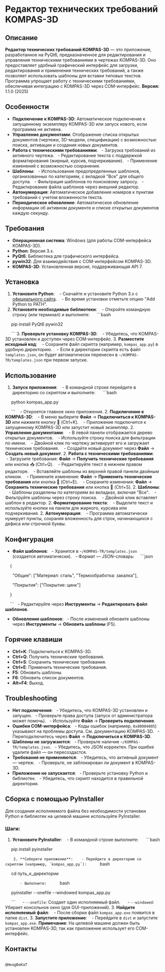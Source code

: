 
# Редактор технических требований KOMPAS-3D
## Описание
**Редактор технических требований KOMPAS-3D** — это приложение, разработанное на PyQt6, предназначенное для редактирования и управления техническими требованиями в чертежах KOMPAS-3D. Оно предоставляет удобный графический интерфейс для загрузки, редактирования и применения технических требований, а также позволяет использовать шаблоны для вставки типовых текстов. Программа упрощает работу с техническими требованиями, обеспечивая интеграцию с KOMPAS-3D через COM-интерфейс.
**Версия:** 1.1.0 (2025)
## Особенности
- **Подключение к KOMPAS-3D**: Автоматическое подключение к запущенному экземпляру KOMPAS-3D или запуск нового, если программа не активна.
- **Управление документами**: Отображение списка открытых документов (чертежи, 3D-модели, спецификации) с возможностью поиска, активации и создания новых документов.
- **Работа с техническими требованиями**:
  - Загрузка требований из активного чертежа.
  - Редактирование текста с поддержкой форматирования (жирный, курсив, подчеркивание).
  - Применение изменений с возможностью сохранения.
- **Шаблоны**:
  - Использование предопределенных шаблонов, организованных по категориям, с вкладкой "Все" для общего доступа.
  - Фильтрация шаблонов по поисковому запросу.
  - Редактирование файла шаблонов через внешний редактор.
- **Автонумерация**: Автоматическое добавление номеров к пунктам требований с учетом вложенности текста.
- **Периодическое обновление**: Автоматическое обновление информации об активном документе и списке открытых документов каждую секунду.
## Требования
- **Операционная система**: Windows (для работы COM-интерфейса KOMPAS-3D).
- **Python**: Версия 3.x.
- **PyQt6**: Библиотека для графического интерфейса.
- **pywin32**: Для взаимодействия с COM-интерфейсом KOMPAS-3D.
- **KOMPAS-3D**: Установленная версия, поддерживающая API 7.
## Установка
1. **Установите Python**:
   - Скачайте и установите Python 3.x с [официального сайта](https://www.python.org/downloads/).
   - Во время установки отметьте опцию "Add Python to PATH".
1. **Установите необходимые библиотеки**:
   - Откройте командную строку (или терминал) и выполните:
     ```bash

     pip install PyQt6 pywin32

     ```
3. **Проверьте установку KOMPAS-3D**:
   - Убедитесь, что KOMPAS-3D установлен и доступен через COM-интерфейс.
3. **Разместите исходный код**:
   - Сохраните файл скрипта (например, `kompas_app.py`) в удобную директорию.
   - Если в директории скрипта есть файл `templates.json`, он будет автоматически перенесен в `~/KOMPAS-TR/templates.json` при первом запуске.
## Использование
1. **Запуск приложения**:
   - В командной строке перейдите в директорию со скриптом и выполните:
     ```bash

     python kompas_app.py

     ```
   - Откроется главное окно приложения.
2. **Подключение к KOMPAS-3D**:
   - В меню выберите **Файл** -> **Подключиться к KOMPAS-3D** или нажмите кнопку 🔌 (Ctrl+K).
   - Приложение подключится к запущенному KOMPAS-3D или запустит новый экземпляр.
2. **Управление документами**:
   - В левой панели отображается дерево открытых документов.
   - Используйте строку поиска для фильтрации по имени.
   - Двойной клик по чертежу активирует его и загружает технические требования.
   - Создайте новый документ через **Файл** -> **Создать новый документ**.
2. **Работа с техническими требованиями**:
   - Загрузите требования: **Файл** -> **Получить технические требования** или кнопка 📥 (Ctrl+Q).
   - Редактируйте текст в нижнем правом редакторе.
   - Вставляйте шаблоны из верхней правой панели двойным кликом.
   - Примените изменения: **Файл** -> **Применить технические требования** или кнопка 🔄 (Ctrl+E).
   - Сохраните изменения: **Файл** -> **Сохранить технические требования** или кнопка 💾 (Ctrl+S).
2. **Шаблоны**:
   - Шаблоны разделены по категориям во вкладках, включая "Все".
   - Фильтруйте шаблоны через строку поиска.
   - Двойной клик вставляет шаблон в редактор.
2. **Форматирование текста**:
   - Выделите текст и используйте кнопки на панели для жирного, курсива или подчеркивания.
2. **Автонумерация**:
   - Программа автоматически нумерует пункты, сохраняя вложенность для строк, начинающихся с дефиса или строчной буквы.
## Конфигурация
- **Файл шаблонов**:
  - Хранится в `~/KOMPAS-TR/templates.json` (создается автоматически).
  - Формат — JSON-словарь:
    ```json

    {

      "Общие": ["Материал: сталь", "Термообработка: закалка"],

      "Покрытия": ["Покрытие: цинк"]

    }

    ```
  - Редактируйте через **Инструменты** -> **Редактировать файл шаблонов**.
- **Обновление шаблонов**:
  - После изменений обновите шаблоны через **Инструменты** -> **Обновить шаблоны** (F5).
## Горячие клавиши
- **Ctrl+K**: Подключиться к KOMPAS-3D.
- **Ctrl+Q**: Получить технические требования.
- **Ctrl+S**: Сохранить технические требования.
- **Ctrl+E**: Применить технические требования.
- **F5**: Обновить шаблоны.
- **F6**: Обновить список документов.
- **Alt+F4**: Выход.
## Troubleshooting
- **Нет подключения**:
  - Убедитесь, что KOMPAS-3D установлен и запущен.
  - Проверьте права доступа (запуск от администратора может помочь).
  - Используйте **Файл** -> **Проверить подключение**.
- **Ошибки COM-интерфейса**:
  - Коды ошибок (например, `0x80004005`) указывают на проблемы доступа. См. документацию KOMPAS-3D.
  - Переподключитесь через **Файл** -> **Подключиться к KOMPAS-3D**.
- **Шаблоны не загружаются**:
  - Проверьте наличие `~/KOMPAS-TR/templates.json`.
  - Убедитесь, что JSON корректен. При ошибке удалите файл — он пересоздастся.
- **Требования не применяются**:
  - Убедитесь, что активный документ — чертеж.
  - Проверьте, не заблокирован ли документ в KOMPAS-3D.
- **Приложение не запускается**:
  - Проверьте установку Python и библиотек.
  - Убедитесь, что скрипт находится в правильной директории.
## Сборка с помощью PyInstaller
Для создания исполняемого файла без необходимости установки Python и библиотек на целевой машине используйте PyInstaller.
### Шаги:
1. **Установите PyInstaller**:
   - В командной строке выполните:
     ```bash

     pip install pyinstaller

     ```
2. **Соберите приложение**:
   - Перейдите в директорию со скриптом (например, `kompas_app.py`):
     ```bash

     cd путь_к_директории

     ```
   - Выполните:
     ```bash

     pyinstaller --onefile --windowed kompas_app.py

     ```
     - `--onefile`: Создает один исполняемый файл.
     - `--windowed`: Убирает консольное окно (для GUI-приложений).
3. **Найдите исполняемый файл**:
   - После сборки файл `kompas_app.exe` появится в папке `dist`.
3. **Запустите приложение**:
   - Перейдите в `dist` и запустите `kompas_app.exe`.
**Примечание**: На целевой машине должен быть установлен KOMPAS-3D, так как приложение использует его COM-интерфейс.
## Контакты
```telegram

@HeagBoKaT

```